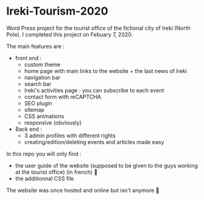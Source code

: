 # Ireki-Tourism-2020

Word Press project for the tourist office of the fictional city of Ireki (North Pole). I completed this project on Febuary 7, 2020.

The main features are :
- front end :
  - custom theme
  - home page with main links to the website + the last news of Ireki
  - navigation bar
  - search bar
  - Ireki's activities page : you can subscribe to each event
  - contact form with reCAPTCHA 
  - SEO plugin
  - sitemap
  - CSS animations
  - responsive (obviously)
- Back end :
  - 3 admin profiles with different rights
  - creating/edition/deleting events and articles made easy
 
In this repo you will only find : 
- the user guide of the website (supposed to be given to the guys working at the tourist office) (in french) 🥖 
- the additionnal CSS file

The website was once hosted and online but isn't anymore 🤡
